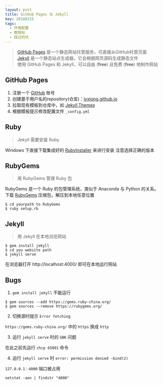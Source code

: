```yaml
---
layout: post
title: GitHub Pages 与 Jekyll
key: 20180315
tags: 
  - 环境配置
  - 教程帖
  - 踩过的坑
---
```


> [GitHub Pages](https://pages.github.com/) 是一个静态网站托管服务，可直接从GitHub托管页面  
> [Jekyll](https://jekyllrb.com/) 是一个静态站点生成器，它会根据网页源码生成静态文件  
> 使用 GitHub Pages 和 Jekyll，可以自由 (**free**) 且免费 (**free**) 地制作网站  

##  GitHub Pages
1. 注册一个 [GitHub](https://github.com/) 账号
2. 创建基于用户名的repository(仓库)：[jyxiong.github.io](https://github.com/jyxiong/jyxiong.github.io)
3. 拉取现有模板到仓库中，如 [Jekyll Themes](http://jekyllthemes.org/)
4. 根据模板提示修改配置文件 `_config.yml`

## Ruby
> Jekyll 需要安装 Ruby  

Windows 下直接下载集成好的 [RubyInstaller](https://rubyinstaller.org/downloads/) 来进行安装
注意选择正确的版本

## RubyGems
> 用 RubyGems 管理 Ruby 包  

RubyGems 是一个 Ruby 的包管理系统，类似于 Anaconda 与 Python 的关系。
下载 [RubyGems](https://rubygems.org/pages/download) 压缩包，解压到本地任意位置
```
$ cd yourpath to RubyGems
$ ruby setup.rb
```

## Jekyll
> 用 Jekyll 在本地浏览网站

```
$ gem install jekyll
$ cd you website path
$ jekyll serve
```
在浏览器打开 http://localhost:4000/ 即可在本地运行网站

## Bugs
1. `gem install jekyll` 不能运行
```
$ gem sources --add https://gems.ruby-china.org/ 
$ gem sources --remove https://rubygems.org/  
```
2. 切换源时提示 `Error fetching`  

`https://gems.ruby-china.org/` 中的 `https` 换成 `http`

3. 运行 `jekyll serve` 时的 `GBK` 问题

在此之前先运行 `chcp 65001` 命令  

4. 运行 `jekyll serve` 时 `error: permission denied -bind(2)`

`127.0.0.1：4000` 端口被占用
```
netstat -aon | findstr "4000"
```

